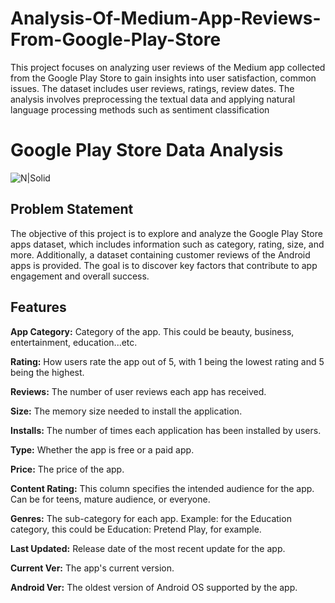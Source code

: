 # Analysis-Of-Medium-App-Reviews-From-Google-Play-Store
This project focuses on analyzing user reviews of the Medium app collected from the Google Play Store to gain insights into user satisfaction, common issues. The dataset includes user reviews, ratings, review dates. The analysis involves preprocessing the textual data and applying natural language processing methods such as sentiment classification


# Google Play Store Data Analysis

![N|Solid](https://i.pinimg.com/originals/60/a8/b5/60a8b504a19449659ac8e41d3fb807a4.gif)

## Problem Statement
The objective of this project is to explore and analyze the Google Play Store apps dataset, which includes information such as category, rating, size, and more. Additionally, a dataset containing customer reviews of the Android apps is provided. The goal is to discover key factors that contribute to app engagement and overall success.







## Features

**App Category:** Category of the app. This could be beauty, business, entertainment, education...etc.

**Rating:** How users rate the app out of 5, with 1 being the lowest rating and 5 being the highest.

**Reviews:** The number of user reviews each app has received.

**Size:** The memory size needed to install the application.

**Installs:** The number of times each application has been installed by users.

**Type:** Whether the app is free or a paid app.

**Price:** The price of the app.

**Content Rating:** This column specifies the intended audience for the app. Can be for teens, mature audience, or everyone.

**Genres:** The sub-category for each app. Example: for the Education category, this could be Education: Pretend Play, for example.

**Last Updated:** Release date of the most recent update for the app.

**Current Ver:** The app's current version.

**Android Ver:** The oldest version of Android OS supported by the app.


